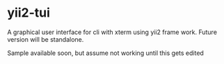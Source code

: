 # yii2-tui
A graphical user interface for cli with xterm using yii2 frame work.  Future version will be standalone.

Sample available soon, but assume not working until this gets edited
